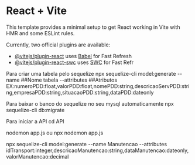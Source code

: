 # React + Vite

This template provides a minimal setup to get React working in Vite with HMR and some ESLint rules.

Currently, two official plugins are available:

- [@vitejs/plugin-react](https://github.com/vitejs/vite-plugin-react/blob/main/packages/plugin-react/README.md) uses [Babel](https://babeljs.io/) for Fast Refresh
- [@vitejs/plugin-react-swc](https://github.com/vitejs/vite-plugin-react-swc) uses [SWC](https://swc.rs/) for Fast Refr

Para criar uma tabela pelo sequelize 
 npx sequelize-cli model:generate --name ##Nome tabela --attributes ##Atributos EX:numeroPDD:float,valorPDD:float,nomePDD:string,descricaoServPDD:string,empresaPDD:string,situacaoPDD:string,dataPDD:dateonly 


 Para baixar o banco do sequelize no seu mysql automaticamente 
  npx sequelize-cli db:migrate

  Para iniciar a API
  cd API

  nodemon app.js
  ou
  npx nodemon app.js

  npx sequelize-cli model:generate --name Manutencao --attributes idTransport:integer,descricaoManutencao:string,dataManutencao:dateonly,valorManutencao:decimal